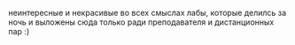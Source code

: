 неинтересные и некрасивые во всех смыслах лабы, которые делилсь за ночь и выложены сюда только ради преподавателя и дистанционных пар :)
